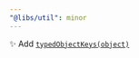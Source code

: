 ```yaml
---
"@libs/util": minor
---
```


✨ Add [`typedObjectKeys(object)`](https://shan-shan-dev.github.io/broom/docs/functions/_libs_util.object.typedObjectKeys.html)
